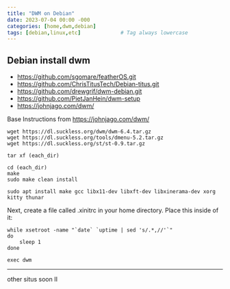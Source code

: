 ```yaml
---
title: "DWM on Debian"
date: 2023-07-04 00:00 -000
categories: [home,dwm,debian]
tags: [debian,linux,etc]             # Tag always lowercase
---
```


## Debian install dwm

* https://github.com/sgomare/featherOS.git
* https://github.com/ChrisTitusTech/Debian-titus.git
* https://github.com/drewgrif/dwm-debian.git
* https://github.com/PietJanHein/dwm-setup
* https://johnjago.com/dwm/

Base Instructions from https://johnjago.com/dwm/

````
wget https://dl.suckless.org/dwm/dwm-6.4.tar.gz
wget https://dl.suckless.org/tools/dmenu-5.2.tar.gz
wget https://dl.suckless.org/st/st-0.9.tar.gz

tar xf (each_dir)

cd (each_dir)
make
sudo make clean install

sudo apt install make gcc libx11-dev libxft-dev libxinerama-dev xorg kitty thunar
````
Next, create a file called .xinitrc in your home directory. Place this inside of it:
````
while xsetroot -name "`date` `uptime | sed 's/.*,//'`"
do
	sleep 1
done

exec dwm
````
----
other situs soon II